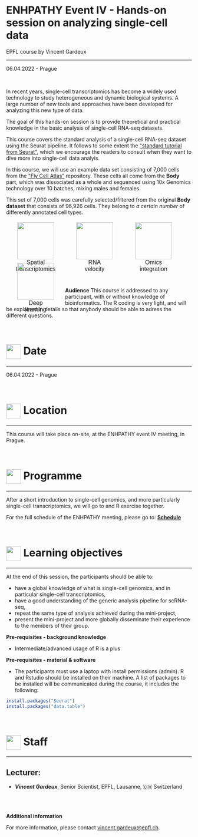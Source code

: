 # ENHPATHY Event IV - Hands-on session on analyzing single-cell data
EPFL course by Vincent Gardeux

***

06.04.2022 - Prague

<br/>

In recent years, single-cell transcriptomics has become a widely used technology to study heterogeneous and dynamic biological systems. A large number of new tools and approaches have been developed for analyzing this new type of data.

The goal of this hands-on session is to provide theoretical and practical knowledge in the basic analysis of single-cell RNA-seq datasets.

This course covers the standard analysis of a single-cell RNA-seq dataset using the Seurat pipeline.
It follows to some extent the ["standard tutorial from Seurat"](https://satijalab.org/seurat/articles/pbmc3k_tutorial.html), which we encourage the readers to consult when they want to dive more into single-cell data analyis.

In this course, we will use an example data set consisting of 7,000 cells from the ["Fly Cell Atlas"](https://flycellatlas.org/) repository. These cells all come from the **Body** part, which was dissociated as a whole and sequenced using 10x Genomics technology over 10 batches, mixing males and females.

This set of 7,000 cells was carefully selected/filtered from the original **Body dataset** that consists of 96,926 cells. They belong to *a certain number* of differently annotated cell types.

<div style="width:100%; height:150px; text-align: center">

  <a href="/single-cell_sib_scilifelab_2021/project_spatial/README.html">
  <div class="zoom" style="width:150px;height:100px;padding:5px 5px;font-size:12pt;font-family:Helvetica;float:left;text-align:center;">
  <img border="0" height="100px" src="logos/spatial_transcriptomics.png"><br/>
  Spatial<br/>transcriptomics
  </div>
  </a>

  <a href="/single-cell_sib_scilifelab_2021/project_velocity/README.html">
  <div class="zoom" style="width:150px;height:100px;padding:5px 5px;font-size:12pt;font-family:Helvetica;float:left;text-align:center;">
  <img border="0" height="100px"  src="logos/rna_velocity.png"><br/>
  RNA<br/>velocity
  </div>
  </a>

  <a href="/single-cell_sib_scilifelab_2021/project_omics/README.html">
  <div class="zoom" style="width:150px;height:100px;padding:5px 5px;font-size:12pt;font-family:Helvetica;float:left;text-align:center;">
  <img border="0" height="100px"  src="logos/omics_integration.png"><br/>
  Omics<br/>integration
  </div>
  </a>

  <a href="/single-cell_sib_scilifelab_2021/project_dnn/README.html">
  <div class="zoom" style="width:150px;height:100px;padding:5px 5px;font-size:12pt;font-family:Helvetica;float:left;text-align:center;">
  <img border="0" height="100px" src="logos/deep_learning.png"><br/>
  Deep<br/>learning
  </div>
  </a>

</div>

<br/>

**Audience**
This course is addressed to any participant, with or without knowledge of bioinformatics. The R coding is very light, and will be explained in details so that anybody should be able to adress the different questions.

<br/>

# <img border="0" src="https://www.svgrepo.com/show/20800/event-date-and-time-symbol.svg" width="40" height="40" style="vertical-align:middle;"> Date

***

06.04.2022 - Prague

<br/>

# <img border="0" src="https://www.svgrepo.com/show/4199/placeholder-on-a-map.svg" width="40" height="40" style="vertical-align:middle;"> Location

***

This course will take place on-site, at the ENHPATHY event IV meeting, in Prague.


<br/>

# <img border="0" src="https://www.svgrepo.com/show/158264/schedule.svg" width="40" height="40" style="vertical-align:middle;"> Programme

***

After a short introduction to single-cell genomics, and more particularly single-cell transcriptomics, we will go to and R exercise together.

For the full schedule of the ENHPATHY meeting, please go to: **[Schedule](ENHPATHY-Event-IV-Program.pdf)**

<br/>

# <img border="0" src="https://www.svgrepo.com/show/410/list.svg" width="40" height="40" style="vertical-align:middle;"> Learning objectives

***

At the end of this session, the participants should be able to:
- have a global knowledge of what is single-cell genomics, and in particular single-cell transcriptomics,
- have a good understanding of the generic analysis pipeline for scRNA-seq,
- repeat the same type of analysis achieved during the mini-project,
- present the mini-project and more globally disseminate their experience to the members of their group.


**Pre-requisites - background knowledge**
- Intermediate/advanced usage of R is a plus

**Pre-requisites - material & software**
- The participants must use a laptop with install permissions (admin). R and Rstudio should be installed on their machine. A list of packages to be installed will be communicated during the course, it includes the following:
```r
install.packages("Seurat")
install.packages("data.table")
```

<br/>

# <img border="0" src="https://www.svgrepo.com/show/38706/group-of-people.svg" width="40" height="40" style="vertical-align:middle;"> Staff

***

## Lecturer:

- __*Vincent Gardeux*__, Senior Scientist, EPFL, Lausanne, 🇨🇭 Switzerland

<br/>
<br/>

**Additional information**

For more information, please contact [vincent.gardeux@epfl.ch](mailto://vincent.gardeux@epfl.ch).
